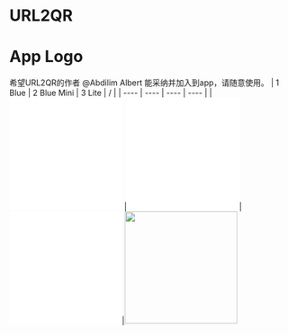 # URL2QR

# App Logo
希望URL2QR的作者 @Abdilim Albert 能采纳并加入到app，请随意使用。
|  1 Blue  | 2 Blue Mini  |  3 Lite   | /  |
|  ----  | ----  |  ----  | ----  |
| <img src="https://github.com/RainyMoment/URL2QR/blob/main/URL2QR_Blue.svg" width="200" height="200" /> |<img src="https://github.com/RainyMoment/URL2QR/blob/main/URL2QR_Blue_Mini.svg" width="200" height="200" />| <img src="https://github.com/RainyMoment/URL2QR/blob/main/URL2QR_Lite.svg" width="200" height="200"/>|<img src="https://github.com/RainyMoment/URL2QR/blob/main/0.jpg" width="200" height="200"/>
